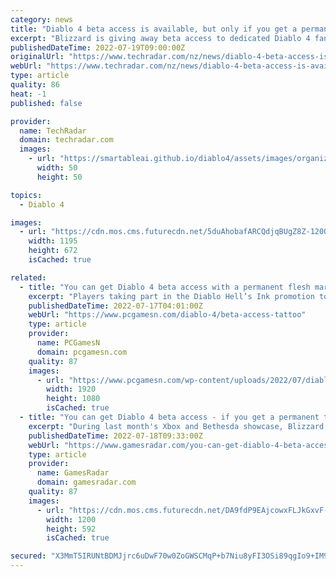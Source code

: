 ```yaml
---
category: news
title: "Diablo 4 beta access is available, but only if you get a permanent tattoo"
excerpt: "Blizzard is giving away beta access to dedicated Diablo 4 fans who get permanent tattoos. In the lead-up to Diablo 4’s release next year, the publisher is offering free Diablo-inspired tattoos as part ..."
publishedDateTime: 2022-07-19T09:00:00Z
originalUrl: "https://www.techradar.com/nz/news/diablo-4-beta-access-is-available-but-only-if-you-get-a-permanent-tattoo"
webUrl: "https://www.techradar.com/nz/news/diablo-4-beta-access-is-available-but-only-if-you-get-a-permanent-tattoo"
type: article
quality: 86
heat: -1
published: false

provider:
  name: TechRadar
  domain: techradar.com
  images:
    - url: "https://smartableai.github.io/diablo4/assets/images/organizations/techradar.com-50x50.jpg"
      width: 50
      height: 50

topics:
  - Diablo 4

images:
  - url: "https://cdn.mos.cms.futurecdn.net/5duAhobafARCQdjqBUgZ8Z-1200-80.jpg"
    width: 1195
    height: 672
    isCached: true

related:
  - title: "You can get Diablo 4 beta access with a permanent flesh mark"
    excerpt: "Players taking part in the Diablo Hell’s Ink promotion to get a free flash tattoo are also being given Diablo 4 beta access and a free copy of the RPG game ..."
    publishedDateTime: 2022-07-17T04:01:00Z
    webUrl: "https://www.pcgamesn.com/diablo-4/beta-access-tattoo"
    type: article
    provider:
      name: PCGamesN
      domain: pcgamesn.com
    quality: 87
    images:
      - url: "https://www.pcgamesn.com/wp-content/uploads/2022/07/diablo-4-beta-access-tattoo-flesh-tribute.jpg"
        width: 1920
        height: 1080
        isCached: true
  - title: "You can get Diablo 4 beta access - if you get a permanent tattoo"
    excerpt: "During last month's Xbox and Bethesda showcase, Blizzard confirmed that Diablo 4 will be coming to PC and consoles in 2023. But if that's too long to wait, the developer is offering die-hard Diablo ..."
    publishedDateTime: 2022-07-18T09:33:00Z
    webUrl: "https://www.gamesradar.com/you-can-get-diablo-4-beta-access-if-you-get-a-permanent-tattoo/"
    type: article
    provider:
      name: GamesRadar
      domain: gamesradar.com
    quality: 87
    images:
      - url: "https://cdn.mos.cms.futurecdn.net/DA9fdP9EAjcowxFLJkGxvF-1200-80.jpg"
        width: 1200
        height: 592
        isCached: true

secured: "X3MmT5IRUNtBDMJjrc6uDwF70w0ZoGWSCMqP+b7Niu8yFI3OSi89qgIo9+IM9vi2anpmFJ0pg6EywXK+HVeWF3KIxMvQ4S+3ZjwTnadX95TmbMf8lrgjv8lTzqYzGDHZefd9lGDZsewYP0ln+ilhwAvIJJfIorlGid6AtWs1U7KQfzuoI8jqfmwiv4wQDFuNE6730KzDCHcT2AWskK5Mfe0wuQcfMECog84sdovz7yv0JW5xIpEYFfis8QYbMXftOeldtbl4uGs4xkq6o0ICT2FYnTtZsGlNa6JPq99Bclaj2Nq3K25nt2yuThEtUqWiqmVb9GiQmri1aeY+gV9JZkjmCCkoFB0XLkPRuvTpSl0=;dUzKnc72qeimNAOII7VLWw=="
---
```


